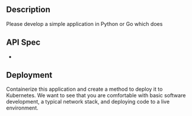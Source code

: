 
## Description

Please develop a simple application in Python or Go which does

## API Spec

- 

## Deployment

Containerize this application and create a method to deploy it to Kubernetes. We want to see that you are comfortable with basic software development, a typical network stack, and deploying code to a live environment.